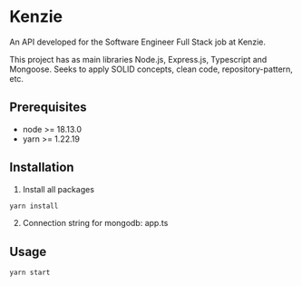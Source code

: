# Kenzie

An API developed for the Software Engineer Full Stack job at Kenzie.

This project has as main libraries Node.js, Express.js, Typescript and Mongoose. Seeks to apply SOLID concepts, clean code, repository-pattern, etc.

## Prerequisites

- node >= 18.13.0
- yarn >= 1.22.19

## Installation

1. Install all packages
```bash
yarn install
```

2. Connection string for mongodb: app.ts

## Usage

```bash
yarn start
```
